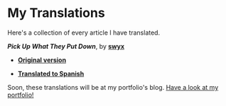 # My Translations

Here's a collection of every article I have translated.

**_Pick Up What They Put Down_**, by **[swyx](https://twitter.com/swyx)**

- **[Original version](https://www.swyx.io/puwtpd)**

- **[Translated to Spanish](https://ibaifernandez.github.io/translations/pick-up-what-they-put-down-spanish.md)**

Soon, these translations will be at my portfolio's blog. [Have a look at my portfolio!](https://portfolio.ibaifernandez.com)
